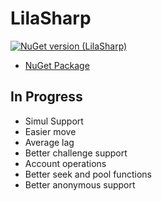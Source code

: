 # LilaSharp
[![NuGet version (LilaSharp)](https://img.shields.io/nuget/v/LilaSharp.svg?style=flat-square)](https://www.nuget.org/packages/LilaSharp/)

- [NuGet Package](https://www.nuget.org/packages/LilaSharp)

## In Progress
- Simul Support
- Easier move
- Average lag
- Better challenge support
- Account operations
- Better seek and pool functions
- Better anonymous support
